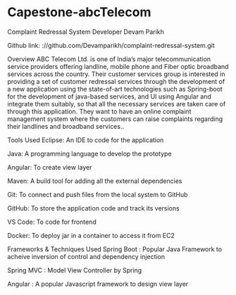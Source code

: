 # Capestone-abcTelecom
Complaint Redressal System
Developer
Devam Parikh


Github link:  ://github.com/Devamparikh/complaint-redressal-system.git

Overview
ABC Telecom Ltd. is one of India’s major telecommunication service providers offering landline, mobile phone and Fiber optic broadband services across the country. Their customer services group is interested in providing a set of customer redressal services through the development of a new application using the state-of-art technologies such as Spring-boot for the development of java-based services, and UI using Angular and integrate them suitably, so that all the necessary services are taken care of through this application. They want to have an online complaint management system where the customers can raise complaints regarding their landlines and broadband services..

Tools Used
Eclipse: An IDE to code for the application

Java: A programming language to develop the prototype

Angular: To create view layer

Maven: A build tool for adding all the external dependencies

Git: To connect and push files from the local system to GitHub

GitHub: To store the application code and track its versions

VS Code: To code for frontend

Docker: To deploy jar in a container to access it from EC2

Frameworks & Techniques Used
Spring Boot : Popular Java Framework to acheive inversion of control and dependency injection

Spring MVC : Model View Controller by Spring

Angular : A popular Javascript framework to design view layer
